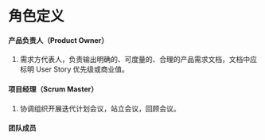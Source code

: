 # 角色定义

#### 产品负责人（Product Owner）

1. 需求方代表人，负责输出明确的、可度量的、合理的产品需求文档，文档中应标明 User Story 优先级或商业值。

#### 

#### 项目经理（Scrum Master）

1. 协调组织开展迭代计划会议，站立会议，回顾会议。

#### 

#### 团队成员



